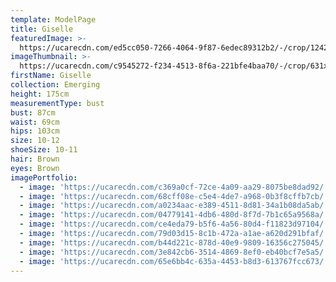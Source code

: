 ```yaml
---
template: ModelPage
title: Giselle
featuredImage: >-
  https://ucarecdn.com/ed5cc050-7266-4064-9f87-6edec89312b2/-/crop/1242x1140/0,0/-/preview/
imageThumbnail: >-
  https://ucarecdn.com/c9545272-f234-4513-8f6a-221bfe4baa70/-/crop/631x876/323,0/-/preview/
firstName: Giselle
collection: Emerging
height: 175cm
measurementType: bust
bust: 87cm
waist: 69cm
hips: 103cm
size: 10-12
shoeSize: 10-11
hair: Brown
eyes: Brown
imagePortfolio:
  - image: 'https://ucarecdn.com/c369a0cf-72ce-4a09-aa29-8075be8dad92/'
  - image: 'https://ucarecdn.com/68cff08e-c5e4-4de7-a968-0b3f8cffb7cb/'
  - image: 'https://ucarecdn.com/a0234aac-e389-4511-8d81-34a1b08da5ab/'
  - image: 'https://ucarecdn.com/04779141-4db6-480d-8f7d-7b1c65a9568a/'
  - image: 'https://ucarecdn.com/ce4eda79-b5f6-4a56-80d4-f11823d97104/'
  - image: 'https://ucarecdn.com/79d03d15-8c1b-472a-a1ae-a620d291bfaf/'
  - image: 'https://ucarecdn.com/b44d221c-878d-40e9-9809-16356c275045/'
  - image: 'https://ucarecdn.com/3e842cb6-3514-4869-8ef0-eb40bcf7e5a5/'
  - image: 'https://ucarecdn.com/65e6bb4c-635a-4453-b8d3-613767fcc673/'
---
```



